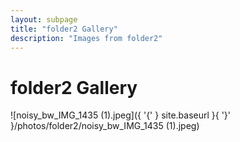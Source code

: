 ```yaml
---
layout: subpage
title: "folder2 Gallery"
description: "Images from folder2"
---
```


# folder2 Gallery

![noisy_bw_IMG_1435 (1).jpeg]({ '{' } site.baseurl }{ '}' }/photos/folder2/noisy_bw_IMG_1435 (1).jpeg)
